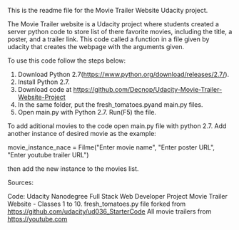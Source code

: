This is the readme file for the Movie Trailer Website Udacity project.

The Movie Trailer website is a Udacity project where students created
a server python code to store list of there favorite movies, including 
the title, a poster, and a trailer link. This code called a function in
a file given by udacity that creates the webpage with the arguments given.

To use this code follow  the steps below:

1) Download Python 2.7(https://www.python.org/download/releases/2.7/).
2) Install Python 2.7.
3) Download code at https://github.com/Decnop/Udacity-Movie-Trailer-Website-Project
4) In the same folder, put the fresh_tomatoes.pyand main.py files. 
5) Open main.py with Python 2.7. Run(F5) the file.

To add aditional movies to the code open main.py file with python 2.7. Add another 
instance of desired movie as the example:

movie_instance_nace = Filme("Enter movie name",
			    "Enter poster URL",
                	    "Enter youtube trailer URL")

then add the new instance to the movies list.

Sources:

Code: Udacity Nanodegree Full Stack Web Developer Project Movie Trailer Website - Classes 1 to 10.
fresh_tomatoes.py file forked from https://github.com/udacity/ud036_StarterCode
All movie trailers from https://youtube.com
